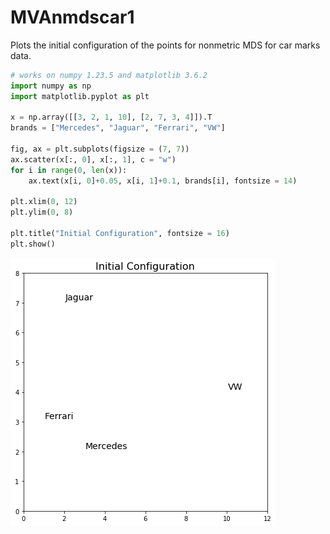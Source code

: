 # MVAnmdscar1
Plots the initial configuration of the points for nonmetric MDS for car marks data.

```python
# works on numpy 1.23.5 and matplotlib 3.6.2
import numpy as np
import matplotlib.pyplot as plt

x = np.array([[3, 2, 1, 10], [2, 7, 3, 4]]).T
brands = ["Mercedes", "Jaguar", "Ferrari", "VW"]

fig, ax = plt.subplots(figsize = (7, 7))
ax.scatter(x[:, 0], x[:, 1], c = "w")
for i in range(0, len(x)):
    ax.text(x[i, 0]+0.05, x[i, 1]+0.1, brands[i], fontsize = 14)

plt.xlim(0, 12)
plt.ylim(0, 8)

plt.title("Initial Configuration", fontsize = 16)
plt.show()
```
![MVAnmdscar1](MVAnmdscar1_python.png)